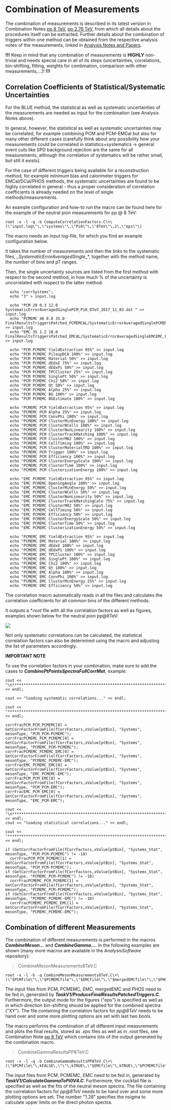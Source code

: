 # Combination of Measurements

The combination of measurements is described in its latest version in Combination Notes [pp 8 TeV](https://aliceinfo.cern.ch/Notes/node/522), [pp 2.76 TeV](https://aliceinfo.cern.ch/Notes/node/484), from which all details about the procedures itself can be extracted.
Further details about the combination of triggers within one method can be obtained from the respective analysis notes of the measurements, linked in [Analysis Notes and Papers](/Introduction/notes.md).

**!!!**
Keep in mind that any combination of measurements is **HIGHLY** non-trivial and needs special care in all of its steps (uncertainties, correlations, bin-shifting, fitting, weights for combination, comparison with other measurements,...)!
**!!!**

## Correlation Coefficients of Statistical/Systematic Uncertainties

For the BLUE method, the statistical as well as systematic uncertainties of the measurements are needed as input for the combination (see Analysis Notes above).

In general, however, the statistical as well as systematic uncertainties may be correlated, for example combining PCM and PCM-EMCal but also for many other different cases (carefully think about any possibility how your measurements could be correlated in statistics+systematics -> general event cuts like SPD background rejection are the same for all measurements, although the correlation of systematics will be rather small, but still it exists).

For the case of different triggers being available for a reconstruction method, for example minimum bias and calorimeter triggers for EMCal/DCal/PHOS methods, the systematic uncertainties are found to be highly correlated in general - thus a proper consideration of correlation coefficients is already needed on the level of single methods/measurements.

An example configuration and how-to run the macro can be found here for the example of the neutral pion measurements for pp @ 8 TeV:

```
root -x -l -q -b ComputeCorrelationFactors.C\+\(\"input.log\"\,\"systems\"\,\"Pi0\"\,\"8TeV\"\,2\,\"eps\"\)
```

The macro needs an input log-file, for which you find an example configuration below.

It takes the number of measurements and then the links to the systematic files, **_SystematicErrorAveragedSingle*_**, together with the method name, the number of bins and pT ranges.

Then, the single uncertainty sources are listed from the first method with respect to the second method, in how much % of the uncertainty is uncorrelated with respect to the latter method.

```
  echo "corrSystems";
  echo "3" > input.log

  echo "PCM 29 0.3 12.0 SystematicErrorAveragedSinglePCM_Pi0_8TeV_2017_11_03.dat " >> input.log
  echo "PCMEMC 40 0.8 35.0 FinalResultsTriggersPatched_PCMEMCAL/SystematicErrorAveragedSinglePCMEMC_Pi0_8TeV.dat" >> input.log
  echo "EMC 35 1.2 18.0 FinalResultsTriggersPatched_EMCAL/SystematicErrorAveragedSingleEMCEMC_Pi0_8TeV.dat" >> input.log

  echo "PCM PCMEMC YieldExtraction 95%" >> input.log
  echo "PCM PCMEMC PileupDCA 100%" >> input.log
  echo "PCM PCMEMC Material 50%" >> input.log
  echo "PCM PCMEMC dEdxE 75%" >> input.log
  echo "PCM PCMEMC dEdxPi 50%" >> input.log
  echo "PCM PCMEMC TPCCluster 25%" >> input.log
  echo "PCM PCMEMC SinglePt 50%" >> input.log
  echo "PCM PCMEMC Chi2 50%" >> input.log
  echo "PCM PCMEMC Qt 50%" >> input.log
  echo "PCM PCMEMC Alpha 25%" >> input.log
  echo "PCM PCMEMC BG 100%" >> input.log
  echo "PCM PCMEMC BGEstimate 100%" >> input.log

  echo "PCMEMC PCM YieldExtraction 95%" >> input.log
  echo "PCMEMC PCM Alpha 25%" >> input.log
  echo "PCMEMC PCM ConvPhi 100%" >> input.log
  echo "PCMEMC PCM ClusterMinEnergy 100%" >> input.log
  echo "PCMEMC PCM ClusterNCells 100%" >> input.log
  echo "PCMEMC PCM ClusterNonLinearity 100%" >> input.log
  echo "PCMEMC PCM ClusterTrackMatching 100%" >> input.log
  echo "PCMEMC PCM ClusterM02 100%" >> input.log
  echo "PCMEMC PCM CellTiming 100%" >> input.log
  echo "PCMEMC PCM ClusterMaterialTRD 100%" >> input.log
  echo "PCMEMC PCM Trigger 100%" >> input.log
  echo "PCMEMC PCM Efficiency 100%" >> input.log
  echo "PCMEMC PCM ClusterEnergyScale 100%" >> input.log
  echo "PCMEMC PCM ClusterTime 100%" >> input.log
  echo "PCMEMC PCM ClusterizationEnergy 100%" >> input.log

  echo "EMC PCMEMC YieldExtraction 95%" >> input.log
  echo "EMC PCMEMC OpeningAngle 100%" >> input.log
  echo "EMC PCMEMC ClusterMinEnergy 50%" >> input.log
  echo "EMC PCMEMC ClusterNCells 50%" >> input.log
  echo "EMC PCMEMC ClusterNonLinearity 50%" >> input.log
  echo "EMC PCMEMC ClusterTrackMatchingCalo 75%" >> input.log
  echo "EMC PCMEMC ClusterM02 50%" >> input.log
  echo "EMC PCMEMC CellTiming 50%" >> input.log
  echo "EMC PCMEMC Efficiency 50%" >> input.log
  echo "EMC PCMEMC ClusterEnergyScale 50%" >> input.log
  echo "EMC PCMEMC ClusterTime 50%" >> input.log
  echo "EMC PCMEMC ClusterizationEnergy 50%" >> input.log

  echo "PCMEMC EMC YieldExtraction 95%" >> input.log
  echo "PCMEMC EMC Material 100%" >> input.log
  echo "PCMEMC EMC dEdxE 100%" >> input.log
  echo "PCMEMC EMC dEdxPi 100%" >> input.log
  echo "PCMEMC EMC TPCCluster 100%" >> input.log
  echo "PCMEMC EMC SinglePt 100%" >> input.log
  echo "PCMEMC EMC Chi2 100%" >> input.log
  echo "PCMEMC EMC Qt 100%" >> input.log
  echo "PCMEMC EMC Alpha 100%" >> input.log
  echo "PCMEMC EMC ConvPhi 100%" >> input.log
  echo "PCMEMC EMC ClusterMinEnergy 25%" >> input.log
  echo "PCMEMC EMC Efficiency 50%" >> input.log
```

The correlation macro automatically reads in all the files and calculates the correlation coefficients for all common bins of the different methods.

It outputs a _*.root_ file with all the correlation factors as well as figures, examples shown below for the neutral pion pp@8TeV:

![](/assets/pp8TeV_Systems_Pi0_corrFactors.jpg)

Not only systematic correlations can be calculated, the statistical correlation factors can also be determined using the macro and adjusting the list of parameters accordingly.

**IMPORTANT NOTE**

To use the correlation factors in your combination, make sure to add the cases to **_CombinePtPointsSpectraFullCorrMat_**, example:

```
cout << "\n**************************************************************************************************" << endl;

cout << "loading systematic correlations..." << endl;

cout << "**************************************************************************************************\n" << endl;

corrFracPCM_PCM_PCMEMC[0] = GetCorrFactorFromFile(fCorrFactors,xValue[ptBin], "Systems", mesonType, "PCM_PCM-PCMEMC");
corrFracPCMEMC_PCM_PCMEMC[0] = GetCorrFactorFromFile(fCorrFactors,xValue[ptBin], "Systems", mesonType, "PCMEMC_PCM-PCMEMC");
corrFracPCMEMC_PCMEMC_EMC[0] = GetCorrFactorFromFile(fCorrFactors,xValue[ptBin], "Systems", mesonType, "PCMEMC_PCMEMC-EMC");
corrFracEMC_PCMEMC_EMC[0] = GetCorrFactorFromFile(fCorrFactors,xValue[ptBin], "Systems", mesonType, "EMC_PCMEMC-EMC");
corrFracPCM_PCM_EMC[0] = GetCorrFactorFromFile(fCorrFactors,xValue[ptBin], "Systems", mesonType, "PCM_PCM-EMC");
corrFracEMC_PCM_EMC[0] = GetCorrFactorFromFile(fCorrFactors,xValue[ptBin], "Systems", mesonType, "EMC_PCM-EMC");

cout << "\n**************************************************************************************************" << endl;
cout << "loading statistical correlations..." << endl;

cout << "**************************************************************************************************\n" << endl;

if (GetCorrFactorFromFile(fCorrFactors,xValue[ptBin], "Systems_Stat", mesonType, "PCM_PCM-PCMEMC") != -10)
  corrFracPCM_PCM_PCMEMC[1] = GetCorrFactorFromFile(fCorrFactors,xValue[ptBin], "Systems_Stat", mesonType, "PCM_PCM-PCMEMC");
if (GetCorrFactorFromFile(fCorrFactors,xValue[ptBin], "Systems_Stat", mesonType, "PCMEMC_PCM-PCMEMC") != -10)
  corrFracPCMEMC_PCM_PCMEMC[1] = GetCorrFactorFromFile(fCorrFactors,xValue[ptBin], "Systems_Stat", mesonType, "PCMEMC_PCM-PCMEMC");
if (GetCorrFactorFromFile(fCorrFactors,xValue[ptBin], "Systems_Stat", mesonType, "PCMEMC_PCMEMC-EMC") != -10)
  corrFracPCMEMC_PCMEMC_EMC[1] = GetCorrFactorFromFile(fCorrFactors,xValue[ptBin], "Systems_Stat", mesonType, "PCMEMC_PCMEMC-EMC");
```

## Combination of different Measurements

The combination of different measurements is performed in the macros **_CombineMeson..._** and **_CombineGamma..._**. In the following examples are shown (many more macros are available in the _AnalysisSoftware_ repository):

> CombineMesonMeasurements8TeV.C
```
root -x -l -b -q CombineMesonMeasurements8TeV.C\+\(\"$PCMfile\"\,\"$PCMEMCfile"\,\"$EMCfile\"\,\"$mergedEMCfile\"\,\"$PHOSfile\"\,\"eps\"\,\"\"\,\"\"\,\"XY\"\,\"ComputeCorrelationFactors_pp8TeV/pp8TeV.root\"\,kTRUE\,kFALSE\)
```

The input files from PCM, PCMEMC, EMC, mergedEMC and PHOS need to be fed in, generated by **_TaskV1/ProduceFinalResultsPatchedTriggers.C_**. Furthermore, the output mode for the figures ("eps") is specified as well as in which direction bin-shifting should be applied for the combined spectra ("XY"). The file containing the correlation factors for _pp@8TeV_ needs to be hand over and some more plotting options are set with last two bools.

The macro performs the combination of all different input measurements and plots the final results, stored as _.eps_ files as well as in _.root_ files, see Combination Note [pp 8 TeV](https://aliceinfo.cern.ch/Notes/node/522) which contains lots of the output generated by the combination macro.

> CombineGammaResultsPP8TeV.C
```
root -x -l -q -b CombineGammaResultsPP8TeV.C\+\(\"$PCMfile\"\,kFALSE\,\"\"\,kTRUE\,\"$EMCfile\"\,kTRUE\,\"$PCMEMCfile\"\,\"$cocktail\"\,\"C\"\,\"$corrFile\"\,kFALSE\,1.28\,kTRUE\,\"FitsPaperPP8TeV_2017_11_16.root\"\)
```

The input files from PCM, PCMEMC, EMC need to be fed in, generated by **_TaskV1/CalculateGammaToPi0V4.C_**. Furthermore, the cocktail file is specified as well as the fits of the neutral meson spectra. The file containing the correlation factors for _pp@8TeV_ needs to be hand over and some more plotting options are set. The number "1.28" specifies the nsigma to calculate upper limits on the direct photon spectra.